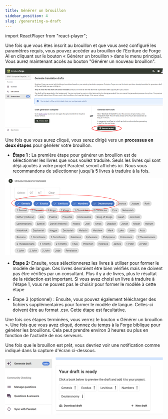```yaml
---
title: Générer un brouillon
sidebar_position: 4
slug: /generating-a-draft
---
```


import ReactPlayer from "react-player";

<div class="player-wrapper"><ReactPlayer controls url="https://youtu.be/binHoeAGGvU" /></div>

Une fois que vous êtes inscrit au brouillon et que vous avez configuré les paramètres requis, vous pouvez accéder au brouillon de l'Ecriture de Forge AI en cliquant sur le bouton « Générer un brouillon » dans le menu principal. Vous aurez maintenant accès au bouton "Générer un nouveau brouillon".

![](./1574993447.png)

Une fois que vous aurez cliqué, vous serez dirigé vers un **processus en deux étapes** pour générer votre brouillon.

- **Étape 1 :** La première étape pour générer un brouillon est de sélectionner les livres que vous voulez traduire. Seuls les livres qui sont déjà ajoutés à votre projet Paratext seront affichés ici. Nous vous recommandons de sélectionner jusqu'à 5 livres à traduire à la fois.

![](./736001719.png)

- **Étape 2:** Ensuite, vous sélectionnerez les livres à utiliser pour former le modèle de langue. Ces livres devraient être bien vérifiés mais ne doivent pas être vérifiés par un consultant. Plus il y a de livres, plus le résultat de la rédaction est important. Si vous avez choisi un livre à traduire à l'étape 1, vous ne pouvez pas le choisir pour former le modèle à cette étape



- Étape 3 (optionnel) : Ensuite, vous pouvez également télécharger des fichiers supplémentaires pour former le modèle de langue. Celles-ci doivent être au format .csv. Cette étape est facultative.

Une fois ces étapes terminées, vous verrez le bouton « Générer un brouillon ». Une fois que vous avez cliqué, donnez du temps à la Forge biblique pour générer les brouillons. Cela peut prendre environ 3 heures ou plus en fonction de l'activité de nos serveurs.

Une fois que le brouillon est prêt, vous devriez voir une notification comme indiqué dans la capture d'écran ci-dessous.

![](./2097960595.png)
